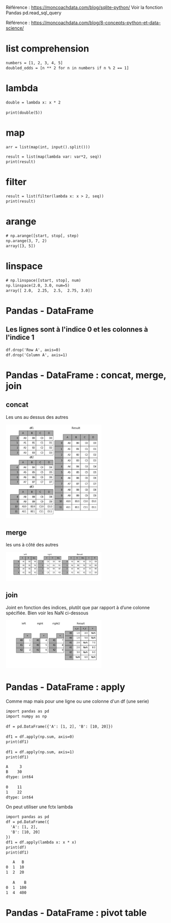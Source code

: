 <!--  -->
Référence : https://moncoachdata.com/blog/sqlite-python/
Voir la fonction Pandas  pd.read_sql_query



<!--  -->

Référence : https://moncoachdata.com/blog/8-concepts-python-et-data-science/

# list comprehension
```
numbers = [1, 2, 3, 4, 5]
doubled_odds = [n ** 2 for n in numbers if n % 2 == 1]
```

# lambda
```
double = lambda x: x * 2 

print(double(5)) 
```


# map
```
arr = list(map(int, input().split()))
```

```
result = list(map(lambda var: var*2, seq)) 
print(result) 
```

# filter
```
result = list(filter(lambda x: x > 2, seq)) 
print(result) 
```



# arange
```
# np.arange([start, stop[, step)
np.arange(3, 7, 2)
array([3, 5])
```

# linspace
```
# np.linspace([start, stop], num)
np.linspace(2.0, 3.0, num=5)
array([ 2.0,  2.25,  2.5,  2.75, 3.0])
```

#  Pandas - DataFrame 
## Les lignes sont à l'indice 0 et les colonnes à l'indice 1
```
df.drop('Row A', axis=0) 
df.drop('Column A', axis=1)
```

# Pandas - DataFrame : concat, merge, join
## concat
Les uns au dessus des autres
<!-- ![Alt text](assets/concat.png) -->
<img src="assets/concat.png" width="300">

## merge
les uns à côté des autres

<img src="assets/merge.png" width="300">

## join
Joint en fonction des indices, plutôt que par rapport à d’une colonne spécifiée. Bien voir les NaN ci-dessous

<img src="assets/join.png" width="300">

# Pandas - DataFrame : apply
Comme map mais pour une ligne ou une colonne d'un df (une serie)

```
import pandas as pd
import numpy as np

df = pd.DataFrame({'A': [1, 2], 'B': [10, 20]})

df1 = df.apply(np.sum, axis=0)
print(df1)

df1 = df.apply(np.sum, axis=1)
print(df1)
```

```
A     3
B    30
dtype: int64

0    11
1    22
dtype: int64
```

On peut utiliser une fctx lambda

```
import pandas as pd
df = pd.DataFrame({
  'A': [1, 2], 
  'B': [10, 20]
})
df1 = df.apply(lambda x: x * x)
print(df)
print(df1)
```

```
   A   B
0  1  10
1  2  20

   A    B
0  1  100
1  4  400
```

# Pandas - DataFrame : pivot table